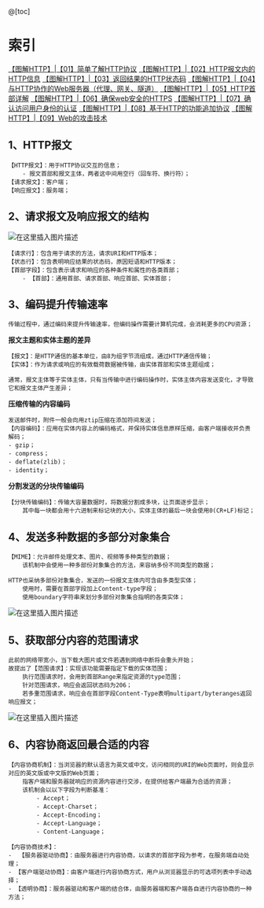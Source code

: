 @[toc]
# 索引

[【图解HTTP】|【01】简单了解HTTP协议](https://blog.csdn.net/weixin_45926547/article/details/125011213?spm=1001.2014.3001.5501)
[【图解HTTP】|【02】HTTP报文内的HTTP信息](https://blog.csdn.net/weixin_45926547/article/details/125011894?spm=1001.2014.3001.5501)
[【图解HTTP】|【03】返回结果的HTTP状态码](https://blog.csdn.net/weixin_45926547/article/details/125012914?spm=1001.2014.3001.5501)
[【图解HTTP】|【04】与HTTP协作的Web服务器（代理、网关、隧道）](https://blog.csdn.net/weixin_45926547/article/details/125013269?spm=1001.2014.3001.5501)
[【图解HTTP】|【05】HTTP首部详解](https://blog.csdn.net/weixin_45926547/article/details/125015117?spm=1001.2014.3001.5501)
[【图解HTTP】|【06】确保web安全的HTTPS](https://blog.csdn.net/weixin_45926547/article/details/125019486?spm=1001.2014.3001.5501)
[【图解HTTP】|【07】确认访问用户身份的认证](https://blog.csdn.net/weixin_45926547/article/details/125020525?spm=1001.2014.3001.5501)
[【图解HTTP】|【08】基于HTTP的功能追加协议](https://blog.csdn.net/weixin_45926547/article/details/125022468?spm=1001.2014.3001.5501)
[【图解HTTP】|【09】Web的攻击技术](https://blog.csdn.net/weixin_45926547/article/details/125024732?spm=1001.2014.3001.5501)
## 1、HTTP报文
```
【HTTP报文】：用于HTTP协议交互的信息；
	- 报文首部和报文主体，两者这中间用空行（回车符、换行符）；
【请求报文】：客户端；
【响应报文】：服务端；
```

## 2、请求报文及响应报文的结构

![在这里插入图片描述](https://img-blog.csdnimg.cn/a1a9e7e06074469285691afb5540890f.png)
```
【请求行】：包含用于请求的方法，请求URI和HTTP版本；
【状态行】：包含表明响应结果的状态码，原因短语和HTTP版本；
【首部字段】：包含表示请求和响应的各种条件和属性的各类首部；
	- 【首部】：通用首部、请求首部、响应首部、实体首部；
```

## 3、编码提升传输速率
```
传输过程中，通过编码来提升传输速率，但编码操作需要计算机完成，会消耗更多的CPU资源；
```
**报文主题和实体主题的差异**
```
【报文】：是HTTP通信的基本单位，由8为组字节流组成，通过HTTP通信传输；
【实体】：作为请求或响应的有效载荷数据被传输，由实体首部和实体主题组成；

通常，报文主体等于实体主体，只有当传输中进行编码操作时，实体主体内容发送变化，才导致它和报文主体产生差异；
```
**压缩传输的内容编码**
```
发送邮件时，附件一般会向用ztip压缩在添加符间发送；
【内容编码】：应用在实体内容上的编码格式，并保持实体信息原样压缩，由客户端接收并负责解码；
- gzip；
- compress；
- deflate(zlib)；
- identity；
```
**分割发送的分块传输编码**
```
【分块传输编码】：传输大容量数据时，将数据分割成多块，让页面逐步显示；
	其中每一块都会用十六进制来标记块的大小，实体主体的最后一块会使用0(CR+LF)标记；
```
## 4、发送多种数据的多部分对象集合
```
【MIME】：允许邮件处理文本、图片、视频等多种类型的数据；
	该机制中会使用一种多部份对象集合的方法，来容纳多份不同类型的数据；

HTTP也采纳多部份对象集合，发送的一份报文主体内可含由多类型实体；
	使用时，需要在首部字段加上Content-type字段；
	使用boundary字符串来划分多部份对象集合指明的各类实体；
```
![在这里插入图片描述](https://img-blog.csdnimg.cn/7620e5ba61684f348ce19326bcbca09e.png)
## 5、获取部分内容的范围请求
```
此前的网络带宽小，当下载大图片或文件若遇到网络中断将会重头开始；
故提出了【范围请求】：实现该功能需要指定下载的实体范围；
	执行范围请求时，会用到首部Range来指定资源的type范围；
	针对范围请求，响应会返回状态码为206；
	若多重范围请求，响应会在首部字段Content-Type表明multipart/byteranges返回响应报文；
```
![在这里插入图片描述](https://img-blog.csdnimg.cn/ff7c406bc7674c99abdd77edc10e5eca.png)
## 6、内容协商返回最合适的内容
```
【内容协商机制】：当浏览器的默认语言为英文或中文，访问相同的URI的Web页面时，则会显示对应的英文版或中文版的Web页面；
	指客户端和服务器就响应的资源内容进行交涉，在提供给客户端最为合适的资源；
	该机制会以以下字段为判断基准：
		- Accept；
		- Accept-Charset；
		- Accept-Encoding；
		- Accept-Language；
		- Content-Language；

【内容协商技术】：
-  【服务器驱动协商】：由服务器进行内容协商，以请求的首部字段为参考，在服务端自动处理；
- 【客户端驱动协商】：由客户端进行内容协商方式，用户从浏览器显示的可选项列表中手动选择；
- 【透明协商】：服务器驱动和客户端的结合体，由服务器端和客户端各自进行内容协商的一种方法；
```